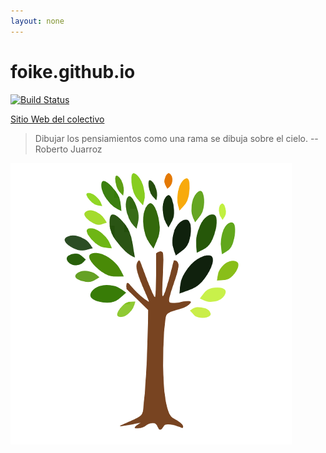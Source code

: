 ```yaml
---
layout: none
---
```


foike.github.io
===============

[![Build Status](https://travis-ci.org/foike/foike.github.io.svg?branch=master)](https://travis-ci.org/foike/foike.github.io)

[Sitio Web del colectivo](http://foike.org/)

>	Dibujar los pensiamientos como una rama se dibuja sobre el cielo.
>	-- Roberto Juarroz

[![foike](./img/foike-arbol.png)](http://foike.org/)
